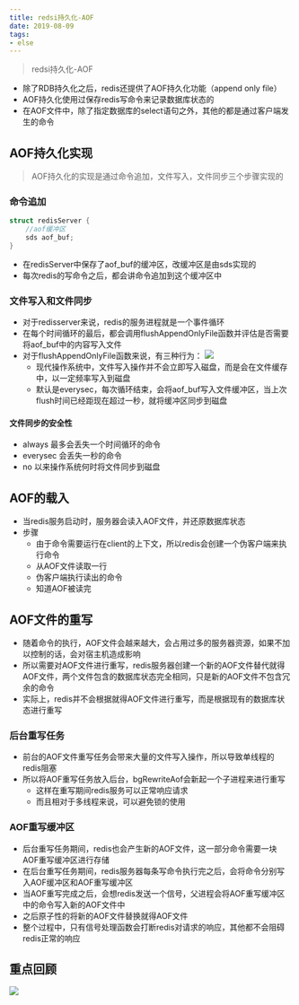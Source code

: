 ```yaml
--- 
title: redsi持久化-AOF 
date: 2019-08-09
tags: 
- else 
---
```

> redsi持久化-AOF
- 除了RDB持久化之后，redis还提供了AOF持久化功能（append only file）
- AOF持久化使用过保存redis写命令来记录数据库状态的
- 在AOF文件中，除了指定数据库的select语句之外，其他的都是通过客户端发生的命令
## AOF持久化实现
> AOF持久化的实现是通过命令追加，文件写入，文件同步三个步骤实现的
### 命令追加
```c
struct redisServer {
    //aof缓冲区
    sds aof_buf;
}
```
- 在redisServer中保存了aof_buf的缓冲区，改缓冲区是由sds实现的
- 每次redis的写命令之后，都会讲命令追加到这个缓冲区中
### 文件写入和文件同步
- 对于redisserver来说，redis的服务进程就是一个事件循环
- 在每个时间循环的最后，都会调用flushAppendOnlyFile函数并评估是否需要将aof_buf中的内容写入文件
- 对于flushAppendOnlyFile函数来说，有三种行为：
     ![](https://cdn.jsdelivr.net/gh/nber1994/fu0k@master/uPic/20181118211414821_1262405935.png)
    - 现代操作系统中，文件写入操作并不会立即写入磁盘，而是会在文件缓存中，以一定频率写入到磁盘
    - 默认是everysec，每次循环结束，会将aof_buf写入文件缓冲区，当上次flush时间已经距现在超过一秒，就将缓冲区同步到磁盘
#### 文件同步的安全性
- always 最多会丢失一个时间循环的命令
- everysec 会丢失一秒的命令
- no 以来操作系统何时将文件同步到磁盘
## AOF的载入
- 当redis服务启动时，服务器会读入AOF文件，并还原数据库状态
- 步骤
    - 由于命令需要运行在client的上下文，所以redis会创建一个伪客户端来执行命令
    - 从AOF文件读取一行
    - 伪客户端执行读出的命令
    - 知道AOF被读完
## AOF文件的重写
- 随着命令的执行，AOF文件会越来越大，会占用过多的服务器资源，如果不加以控制的话，会对宿主机造成影响
- 所以需要对AOF文件进行重写，redis服务器创建一个新的AOF文件替代就得AOF文件，两个文件包含的数据库状态完全相同，只是新的AOF文件不包含冗余的命令
- 实际上，redis并不会根据就得AOF文件进行重写，而是根据现有的数据库状态进行重写
### 后台重写任务
- 前台的AOF文件重写任务会带来大量的文件写入操作，所以导致单线程的redis阻塞
- 所以将AOF重写任务放入后台，bgRewriteAof会新起一个子进程来进行重写
    - 这样在重写期间redis服务可以正常响应请求
    - 而且相对于多线程来说，可以避免锁的使用
### AOF重写缓冲区
- 后台重写任务期间，redis也会产生新的AOF文件，这一部分命令需要一块AOF重写缓冲区进行存储
- 在后台重写任务期间，redis服务器每条写命令执行完之后，会将命令分别写入AOF缓冲区和AOF重写缓冲区
- 当AOF重写完成之后，会想redis发送一个信号，父进程会将AOF重写缓冲区中的命令写入新的AOF文件中
- 之后原子性的将新的AOF文件替换就得AOF文件
- 整个过程中，只有信号处理函数会打断redis对请求的响应，其他都不会阻碍redis正常的响应
## 重点回顾
![](https://cdn.jsdelivr.net/gh/nber1994/fu0k@master/uPic/20181118213744086_118117185.png)











